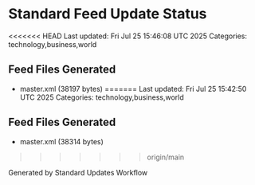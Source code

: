 # Standard Feed Update Status
<<<<<<< HEAD
Last updated: Fri Jul 25 15:46:08 UTC 2025
Categories: technology,business,world

## Feed Files Generated
- master.xml (38197 bytes)
=======
Last updated: Fri Jul 25 15:42:50 UTC 2025
Categories: technology,business,world

## Feed Files Generated
- master.xml (38314 bytes)
>>>>>>> origin/main

Generated by Standard Updates Workflow
